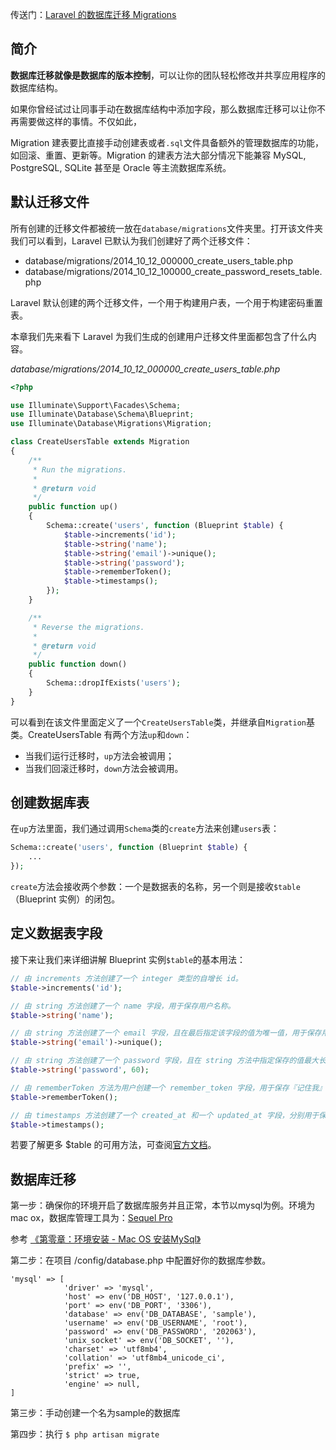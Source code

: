 传送门：[Laravel 的数据库迁移 Migrations](http://d.laravel-china.org/docs/5.5/migrations)

## 简介

**数据库迁移就像是数据库的版本控制**，可以让你的团队轻松修改并共享应用程序的数据库结构。

如果你曾经试过让同事手动在数据库结构中添加字段，那么数据库迁移可以让你不再需要做这样的事情。不仅如此，

Migration 建表要比直接手动创建表或者`.sql`文件具备额外的管理数据库的功能，如回滚、重置、更新等。Migration 的建表方法大部分情况下能兼容 MySQL, PostgreSQL, SQLite 甚至是 Oracle 等主流数据库系统。

## 默认迁移文件

所有创建的迁移文件都被统一放在`database/migrations`文件夹里。打开该文件夹我们可以看到，Laravel 已默认为我们创建好了两个迁移文件：

* database/migrations/2014\_10\_12\_000000\_create\_users\_table.php
* database/migrations/2014\_10\_12\_100000\_create\_password\_resets\_table.php

Laravel 默认创建的两个迁移文件，一个用于构建用户表，一个用于构建密码重置表。

本章我们先来看下 Laravel 为我们生成的创建用户迁移文件里面都包含了什么内容。

_database/migrations/2014\_10\_12\_000000\_create\_users\_table.php_

```php
<?php

use Illuminate\Support\Facades\Schema;
use Illuminate\Database\Schema\Blueprint;
use Illuminate\Database\Migrations\Migration;

class CreateUsersTable extends Migration
{
    /**
     * Run the migrations.
     *
     * @return void
     */
    public function up()
    {
        Schema::create('users', function (Blueprint $table) {
            $table->increments('id');
            $table->string('name');
            $table->string('email')->unique();
            $table->string('password');
            $table->rememberToken();
            $table->timestamps();
        });
    }

    /**
     * Reverse the migrations.
     *
     * @return void
     */
    public function down()
    {
        Schema::dropIfExists('users');
    }
}
```

可以看到在该文件里面定义了一个`CreateUsersTable`类，并继承自`Migration`基类。CreateUsersTable 有两个方法`up`和`down`：

* 当我们运行迁移时，`up`方法会被调用；
* 当我们回滚迁移时，`down`方法会被调用。

## 创建数据库表

在`up`方法里面，我们通过调用`Schema`类的`create`方法来创建`users`表：

```php
Schema::create('users', function (Blueprint $table) {
    ...
});
```

`create`方法会接收两个参数：一个是数据表的名称，另一个则是接收`$table`（Blueprint 实例）的闭包。

## 定义数据表字段

接下来让我们来详细讲解 Blueprint 实例`$table`的基本用法：

```php
// 由 increments 方法创建了一个 integer 类型的自增长 id。
$table->increments('id');

// 由 string 方法创建了一个 name 字段，用于保存用户名称。
$table->string('name');

// 由 string 方法创建了一个 email 字段，且在最后指定该字段的值为唯一值，用于保存用户邮箱。
$table->string('email')->unique();

// 由 string 方法创建了一个 password 字段，且在 string 方法中指定保存的值最大长度为 60，用于保存用户密码。
$table->string('password', 60);

// 由 rememberToken 方法为用户创建一个 remember_token 字段，用于保存『记住我』的相关信息。
$table->rememberToken();

// 由 timestamps 方法创建了一个 created_at 和一个 updated_at 字段，分别用于保存用户的创建时间和更新时间。
$table->timestamps();
```

若要了解更多 $table 的可用方法，可查阅[官方文档](http://d.laravel-china.org/docs/5.5/migrations#creating-tables)。

## 数据库迁移

第一步：确保你的环境开启了数据库服务并且正常，本节以mysql为例。环境为mac ox，数据库管理工具为：[Sequel Pro](https://pan.baidu.com/s/1slWENqH)

参考 [《第零章：环境安装 - Mac OS 安装MySql》](https://dragon8github.gitbooks.io/fuck-laravel/content/mac-os-an-zhuang-mysql.html)

第二步：在项目 /config/database.php 中配置好你的数据库参数。

```
'mysql' => [
            'driver' => 'mysql',
            'host' => env('DB_HOST', '127.0.0.1'),
            'port' => env('DB_PORT', '3306'),
            'database' => env('DB_DATABASE', 'sample'),
            'username' => env('DB_USERNAME', 'root'),
            'password' => env('DB_PASSWORD', '202063'),
            'unix_socket' => env('DB_SOCKET', ''),
            'charset' => 'utf8mb4',
            'collation' => 'utf8mb4_unicode_ci',
            'prefix' => '',
            'strict' => true,
            'engine' => null,
]
```

第三步：手动创建一个名为sample的数据库

第四步：执行 `$ php artisan migrate`

